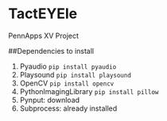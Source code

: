 # TactEYEle
PennApps XV Project

##Dependencies to install
1. Pyaudio `pip install pyaudio`
2. Playsound `pip install playsound`
3. OpenCV `pip install opencv`
4. PythonImagingLibrary `pip install pillow`
5. Pynput: download
6. Subprocess: already installed
